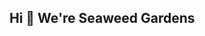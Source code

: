 ## Hi 👋 We're Seaweed Gardens

<!--
**SeaweedGardens/SeaweedGardens** is a ✨ _special_ ✨ repository because its `README.md` (this file) appears on your GitHub profile.

- 🔭 We're currently working on a project about Seaweed Colours
- 🌱 We're currently learning about seaweeds of Sctland and natural ink
- 👯 I’m looking to collaborate on making seaweed fertiliser for gardens
- 🤔 I’m looking for help with regular art and science events to stoke climate change resilient coastal community
- 💬 Ask me about different types of seaweed
- 📫 How to reach me: obanseaweedgardens@gmail.com
- 😄 Pronouns: they/them (Seaweed Gardens) or she/her (Danielle)
- ⚡ Fun fact: Seaweeds contain potassium, iron, sulphur and calcium. All things plants need to grow.
-->
